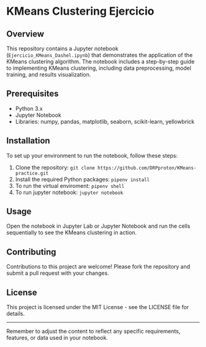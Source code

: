 # KMeans Clustering Ejercicio

## Overview
This repository contains a Jupyter notebook (`Ejercicio_KMeans_Dashel.ipynb`) that demonstrates the application of the KMeans clustering algorithm. The notebook includes a step-by-step guide to implementing KMeans clustering, including data preprocessing, model training, and results visualization.

## Prerequisites
- Python 3.x
- Jupyter Notebook
- Libraries: numpy, pandas, matplotlib, seaborn, scikit-learn, yellowbrick

## Installation
To set up your environment to run the notebook, follow these steps:
1. Clone the repository: `git clone https://github.com/DRPproton/KMeans-practice.git`
2. Install the required Python packages: `pipenv install`
3. To run the virtual enviroment: `pipenv shell`
4. To run jupyter notebook: `jupyter notebook`

## Usage
Open the notebook in Jupyter Lab or Jupyter Notebook and run the cells sequentially to see the KMeans clustering in action.

## Contributing
Contributions to this project are welcome! Please fork the repository and submit a pull request with your changes.

## License
This project is licensed under the MIT License - see the LICENSE file for details.

---

Remember to adjust the content to reflect any specific requirements, features, or data used in your notebook.
